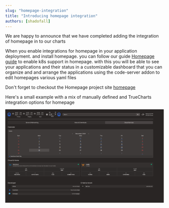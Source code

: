 ```yaml
---
slug: "homepage-integration"
title: "Introducing homepage integration"
authors: [shadofall]
---
```

We are happy to announce that we have completed adding the integration of homepage in to our charts

When you enable integrations for homepage in your application deployment. and install homepage. you can follow our guide [Homepage guide](https://truecharts.org/charts/stable/homepage/) to enable k8s support in homepage. with this you will be able to see your applications and their status in a customizable dashboard that you can organize and and arrange the applications using the code-server addon to edit homepages various yaml files

Don't forget to checkout the Homepage project site [homepage](https://gethomepage.dev)

Here's a small example with a mix of manually defined and TrueCharts integration options for homepage 

![HomePage](img/image.png)
